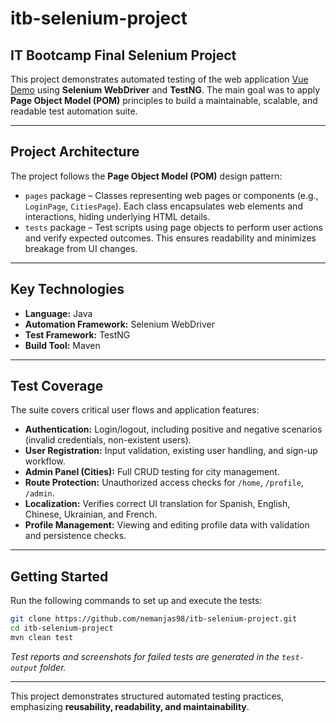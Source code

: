 # itb-selenium-project

## IT Bootcamp Final Selenium Project

This project demonstrates automated testing of the web application [Vue Demo](https://vue-demo.daniel-avellaneda.com/) using **Selenium WebDriver** and **TestNG**. The main goal was to apply **Page Object Model (POM)** principles to build a maintainable, scalable, and readable test automation suite.

---

## Project Architecture

The project follows the **Page Object Model (POM)** design pattern:

* `pages` package – Classes representing web pages or components (e.g., `LoginPage`, `CitiesPage`). Each class encapsulates web elements and interactions, hiding underlying HTML details.
* `tests` package – Test scripts using page objects to perform user actions and verify expected outcomes. This ensures readability and minimizes breakage from UI changes.

---

## Key Technologies

* **Language:** Java  
* **Automation Framework:** Selenium WebDriver  
* **Test Framework:** TestNG  
* **Build Tool:** Maven  

---

## Test Coverage

The suite covers critical user flows and application features:

* **Authentication:** Login/logout, including positive and negative scenarios (invalid credentials, non-existent users).  
* **User Registration:** Input validation, existing user handling, and sign-up workflow.  
* **Admin Panel (Cities):** Full CRUD testing for city management.  
* **Route Protection:** Unauthorized access checks for `/home`, `/profile`, `/admin`.  
* **Localization:** Verifies correct UI translation for Spanish, English, Chinese, Ukrainian, and French.  
* **Profile Management:** Viewing and editing profile data with validation and persistence checks.

---

## Getting Started

Run the following commands to set up and execute the tests:

```bash
git clone https://github.com/nemanjas98/itb-selenium-project.git
cd itb-selenium-project
mvn clean test
```
*Test reports and screenshots for failed tests are generated in the `test-output` folder.*

---

This project demonstrates structured automated testing practices, emphasizing **reusability, readability, and maintainability**.
